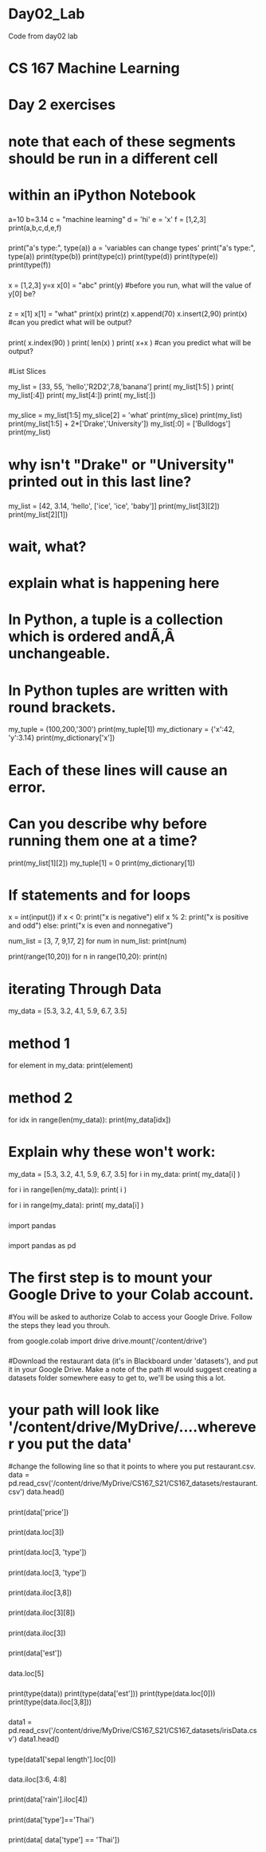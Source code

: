 # Day02_Lab
Code from day02 lab
# CS 167 Machine Learning
# Day 2 exercises
# note that each of these segments should be run in a different cell 
# within an iPython Notebook

#####
a=10
b=3.14
c = "machine learning"
d = 'hi'
e = 'x'
f = [1,2,3]
print(a,b,c,d,e,f)

#####

print("a's type:", type(a))
a = 'variables can change types'
print("a's type:", type(a))
print(type(b))
print(type(c))
print(type(d))
print(type(e))
print(type(f))

#####

x = [1,2,3] 
y=x
x[0] = "abc" 
print(y) 
#before you run, what will the value of y[0] be?

#####

z = x[1]
x[1] = "what"
print(x)
print(z)
x.append(70)
x.insert(2,90)
print(x)
#can you predict what will be output?

#####

print( x.index(90) )
print( len(x) )
print( x+x )
#can you predict what will be output?

#####
#List Slices 

my_list = [33, 55, 'hello','R2D2',7.8,'banana']
print( my_list[1:5] )
print( my_list[:4])
print( my_list[4:])
print( my_list[:])

#####

my_slice = my_list[1:5]
my_slice[2] = 'what'
print(my_slice)
print(my_list)
print(my_list[1:5] + 2*['Drake','University'])
my_list[:0] = ['Bulldogs']
print(my_list)
# why isn't "Drake" or "University" printed out in this last line?

#####

my_list = [42, 3.14, 'hello', ['ice', 'ice', 'baby']]
print(my_list[3][2])
print(my_list[2][1])
# wait, what? 
# explain what is happening here

#####
# In Python, a tuple is a collection which is ordered andÃ‚Â unchangeable. 
# In Python tuples are written with round brackets.

my_tuple = (100,200,'300')
print(my_tuple[1])
my_dictionary = {'x':42, 'y':3.14}
print(my_dictionary['x'])

#####

# Each of these lines will cause an error. 
# Can you describe why before running them one at a time?

print(my_list[1][2])
my_tuple[1] = 0
print(my_dictionary[1])

#####
# If statements and for loops
x = int(input())
if x < 0:
    print("x is negative")
elif x % 2:
    print("x is positive and odd")
else:
    print("x is even and nonnegative")

num_list = [3, 7, 9,17, 2]
for num in num_list:
    print(num)

print(range(10,20))
for n in range(10,20):
    print(n)

####
# iterating Through Data
my_data = [5.3, 3.2, 4.1, 5.9, 6.7, 3.5]
# method 1
for element in my_data:
    print(element)

# method 2
for idx in range(len(my_data)):
    print(my_data[idx])

#####
# Explain why these won't work:
my_data = [5.3, 3.2, 4.1, 5.9, 6.7, 3.5]
for i in my_data:
    print( my_data[i] )

for i in range(len(my_data)):
    print( i )

for i in range(my_data):
    print( my_data[i] )

#####
import pandas

#####

import pandas as pd
# The first step is to mount your Google Drive to your Colab account. 
#You will be asked to authorize Colab to access your Google Drive. Follow the steps they lead you throuh.

from google.colab import drive
drive.mount('/content/drive')

#####

#Download the restaurant data (it's in Blackboard under 'datasets'), and put it in your Google Drive. Make a note of the path
#I would suggest creating a datasets folder somewhere easy to get to, we'll be using this a lot.
# your path will look like '/content/drive/MyDrive/....wherever you put the data'

#change the following line so that it points to where you put restaurant.csv.
data = pd.read_csv('/content/drive/MyDrive/CS167_S21/CS167_datasets/restaurant.csv')
data.head()

#####

print(data['price'])

#####

print(data.loc[3])

#####

print(data.loc[3, 'type'])

#####

print(data.loc[3, 'type'])

#####

print(data.iloc[3,8])

#####

print(data.iloc[3][8])

#####

print(data.iloc[3])

#####

print(data['est'])

#####

data.loc[5]

#####

print(type(data))
print(type(data['est']))
print(type(data.loc[0]))
print(type(data.iloc[3,8]))

#####

data1 = pd.read_csv('/content/drive/MyDrive/CS167_S21/CS167_datasets/irisData.csv')
data1.head()

#####

type(data1['sepal length'].loc[0])

#####

data.iloc[3:6, 4:8]

#####

print(data['rain'].iloc[4])

#####

print(data['type']=='Thai')

#####

print(data[ data['type'] == 'Thai'])
